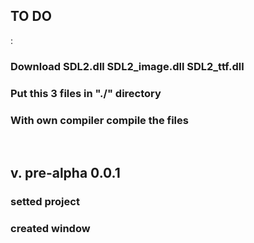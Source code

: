 <h2>TO DO</h2>:
<h3>Download SDL2.dll SDL2_image.dll SDL2_ttf.dll</h3>
<h3>Put this 3 files in "./" directory</h3>
<h3>With own compiler compile the files</h3>
<br/>
<h2>v. pre-alpha 0.0.1</h2>
<h3>  setted project</h3>
<h3>  created window</h3>
